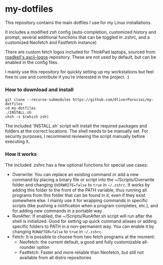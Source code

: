 # my-dotfiles

This repository contains the main dotfiles I use for my Linux installations.

It includes a modified *zsh* config (auto-completion, customized history and prompt, several additional functions that can be toggled in .zshrc, and a customized Neofetch and Fastfetch instance)

There are custom fetch logos included for ThinkPad laptops, sourced from [roadkell's ascii-logos](https://github.com/roadkell/ascii-logos) repository. These are not used by default, but can be enabled in the config files.

I mainly use this repository for quickly setting up my workstations but feel free to use and contribute if you're interested in the project. :)

### How to download and install

```
git clone --recurse-submodules https://github.com/OliverParoczai/my-dotfiles
cd my-dotfiles
./INSTALL.sh
chsh -s $(which zsh)
```

The included 'INSTALL.sh' script will install the required packages and folders at the correct locations. The shell needs to be manually set. For security purposes, I recommend reviewing the script manually before executing it.

### How it works

The included .zshrc has a few optional functions for special use cases:

- Overwrite: You can replace an existing command or add a new command by placing a binary file or script into the ~/Scripts/Overwrite folder and changing `OVERWRITE=false` to `true` in `~/.zshrc`. It works by adding this folder to the front of the PATH variable, thus running all programs from this folder that can be found in it, even if they exist somewhere else. I mainly use it for wrapping commands in specific scripts (like pushing a notification when a program completes, etc.), and for adding new commands in a portable way.
- RunAfter: If enabled, the ~/Scripts/RunAfter.sh script will run after the shell is initialized. Good for setting up quick command aliases or adding specific folders to PATH in a non-permanent way. You can enable it by changing `RUNAFTER=false` to `true` in `~/.zshrc`.
- Fetch: It is possible to choose from two fetch programs at the moment:
    - Neofetch: the current default, a good and fully customizable all-rounder option
    - Fastfetch: Faster and more reliable than Neofetch, but still not available from all distro repositories
